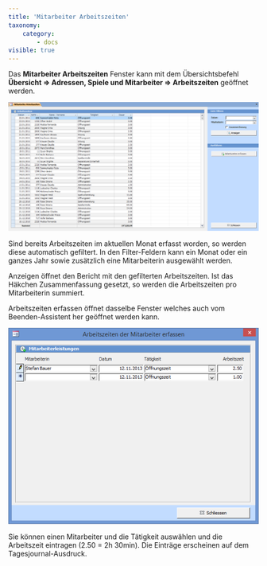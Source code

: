 ```yaml
---
title: 'Mitarbeiter Arbeitszeiten'
taxonomy:
    category:
        - docs
visible: true
---
```


Das **Mitarbeiter Arbeitszeiten** Fenster kann mit dem Übersichtsbefehl **Übersicht => Adressen, Spiele und Mitarbeiter => Arbeitszeiten** geöffnet werden.

![mitarbeiter-arbeitszeiten](../../images/mitarbeiter-arbeitszeiten.png)

Sind bereits Arbeitszeiten im aktuellen Monat erfasst worden, so werden diese automatisch gefiltert. In den Filter-Feldern kann ein Monat oder ein ganzes Jahr sowie zusätzlich eine Mitarbeiterin ausgewählt werden.

<span class="btn-lupo">Anzeigen</span> öffnet den Bericht mit den gefilterten Arbeitszeiten. Ist das Häkchen Zusammenfassung gesetzt, so werden die Arbeitszeiten pro Mitarbeiterin summiert.

<span class="btn-lupo">Arbeitszeiten erfassen</span> öffnet dasselbe Fenster welches auch vom Beenden-Assistent her geöffnet werden kann.

![arbeitszeit-erfassen](../../images/arbeitszeit-erfassen.png)

Sie können einen Mitarbeiter und die Tätigkeit auswählen und die Arbeitszeit eintragen (2.50 = 2h 30min). Die Einträge erscheinen auf dem Tagesjournal-Ausdruck.
